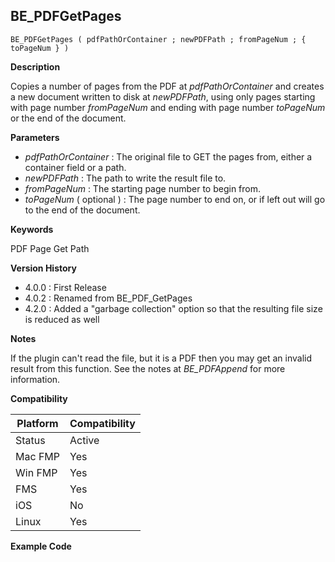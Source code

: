 ## BE_PDFGetPages

    BE_PDFGetPages ( pdfPathOrContainer ; newPDFPath ; fromPageNum ; { toPageNum } )

**Description**  

Copies a number of pages from the PDF at *pdfPathOrContainer* and creates a new document written to disk at *newPDFPath*, using only pages starting with page number *fromPageNum* and ending with page number *toPageNum* or the end of the document.

**Parameters**

* *pdfPathOrContainer* : The original file to GET the pages from, either a container field or a path.
* *newPDFPath* : The path to write the result file to.
* *fromPageNum* : The starting page number to begin from.
* *toPageNum* ( optional ) : The page number to end on, or if left out will go to the end of the document.

**Keywords**  

PDF Page Get Path

**Version History**

* 4.0.0 : First Release
* 4.0.2 : Renamed from BE_PDF_GetPages
* 4.2.0 : Added a "garbage collection" option so that the resulting file size is reduced as well

**Notes**

If the plugin can't read the file, but it is a PDF then you may get an invalid result from this function.  See the notes at *BE_PDFAppend* for more information.

**Compatibility** 

| Platform | Compatibility |
|-----------|-----------|
| Status | Active |  
| Mac FMP | Yes  |  
| Win FMP | Yes  |  
| FMS | Yes  |  
| iOS | No  |  
| Linux | Yes  |  

**Example Code**
